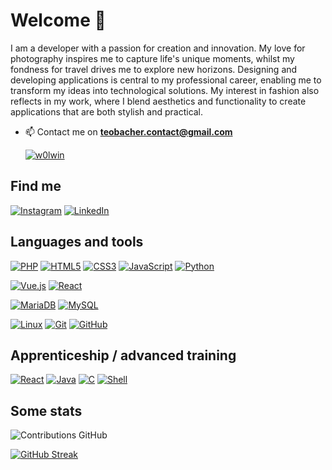 # Welcome 👋

I am a developer with a passion for creation and innovation. My love for photography inspires me to capture life's unique moments, whilst my fondness for travel drives me to explore new horizons. Designing and developing applications is central to my professional career, enabling me to transform my ideas into technological solutions. My interest in fashion also reflects in my work, where I blend aesthetics and functionality to create applications that are both stylish and practical.

- 📫 Contact me on **teobacher.contact@gmail.com**

  [![w0lwin](https://github-profile-trophy.vercel.app/?username=w0lwin&theme=onedark&rank=SECRET,SSS,SS,S,AAA,AA,A&no-bg=true&no-frame=true&margin-w=16)](https://github.com/ryo-ma/github-profile-trophy)

## Find me
[![Instagram](https://img.shields.io/badge/-Instagram-FF91A4?&logo=Instagram&logoColor=fff)](https://www.instagram.com/teo.bacher/)
[![LinkedIn](https://img.shields.io/badge/-LinkedIn-FF91A4?&logo=LinkedIn&logoColor=0A66C2)](https://www.linkedin.com/in/t%C3%A9o-bacher-9667ba210/)

## Languages and tools

[![PHP](https://img.shields.io/badge/-PHP-000?&logo=PHP&logoColor=777BB4)](https://www.php.net)
[![HTML5](https://img.shields.io/badge/-HTML5-000?&logo=HTML5&logoColor=E34F26)](https://www.w3.org/html/)
[![CSS3](https://img.shields.io/badge/-CSS3-000?&logo=CSS3&logoColor=1572B6)](https://developer.mozilla.org/fr/docs/Web/CSS)
[![JavaScript](https://img.shields.io/badge/-JavaScript-000?&logo=JavaScript&logoColor=F7DF1E)](https://developer.mozilla.org/en-US/docs/Web/JavaScript)
[![Python](https://img.shields.io/badge/-Python-000?&logo=Python&logoColor=fff)](https://www.python.org/)


[![Vue.js](https://img.shields.io/badge/-Vue.js-000?&logo=Vue.js&logoColor=4FC08D)](https://vuejs.org/)
[![React](https://img.shields.io/badge/-React-000?&logo=React&logoColor=fff)](https://reactjs.org/)

[![MariaDB](https://img.shields.io/badge/-MariaDB-000?&logo=MariaDB&logoColor=003545)](https://mariadb.org/)
[![MySQL](https://img.shields.io/badge/-MySQL-000?&logo=MySQL&logoColor=4479A1)](https://www.mysql.com/)

[![Linux](https://img.shields.io/badge/-Linux-000?&logo=Linux&logoColor=FCC624)](https://www.linux.org/)
[![Git](https://img.shields.io/badge/-Git-000?&logo=Git&logoColor=F05032)](https://git-scm.com/)
[![GitHub](https://img.shields.io/badge/-GitHub-000?&logo=GitHub&logoColor=FFF)](https://www.github.com/)

## Apprenticeship / advanced training

[![React](https://img.shields.io/badge/-React-000?&logo=React&logoColor=fff)](https://reactjs.org/)
[![Java](https://img.shields.io/badge/-Java-000?&logo=Java&logoColor=fff)](https://www.java.com/)
[![C](https://img.shields.io/badge/-C-000?&logo=C&logoColor=fff)](https://fr.wikipedia.org/wiki/C_(langage))
[![Shell](https://img.shields.io/badge/-Shell-000?&logo=gnu-bash&logoColor=fff)](https://fr.wikipedia.org/wiki/Shell_(informatique))



## Some stats

![Contributions GitHub](https://github-readme-stats.vercel.app/api?username=w0lwin&custom_title=Contributions%20GitHub&show_icons=true&locale=en&count_private=true&hide=stars,issues&bg_color=0d1117&hide_border=true&icon_color=52BFEA&text_color=FFF&title_color=52BFEA)

 [![GitHub Streak](https://github-readme-streak-stats.herokuapp.com?user=w0lwin&hide_border=true&locale=en&background=0d1117&ring=52BFEA&stroke=52BFEA&fire=52BFEA&sideNums=FFFFFF&currStreakLabel=FFFFFF&sideLabels=FFFFFF&dates=FFFFFF&currStreakNum=FFFFFF)](https://git.io/streak-stats) 
